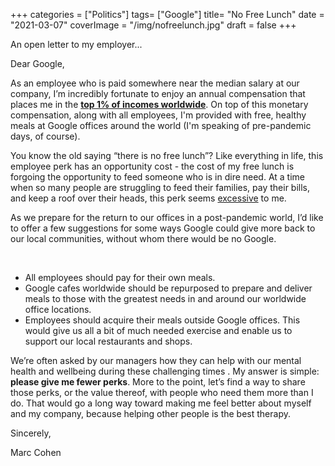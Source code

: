 +++
categories = ["Politics"]
tags= ["Google"]
title= "No Free Lunch"
date = "2021-03-07"
coverImage = "/img/nofreelunch.jpg"
draft = false
+++

An open letter to my employer...

<!--more-->

Dear Google,

As an employee who is paid somewhere near the median salary at our company, I’m incredibly fortunate to enjoy an annual compensation that places me in the **[top 1% of incomes worldwide](https://www.washingtonpost.com/graphics/2018/business/global-income-calculator/)**. On top of this monetary compensation, along with all employees, I'm provided with free, healthy meals at Google offices around the world (I'm speaking of pre-pandemic days, of course).

You know the old saying “there is no free lunch”? Like everything in life, this employee perk has an opportunity cost - the cost of my free lunch is forgoing the opportunity to feed someone who is in dire need. At a time when so many people are struggling to feed their families, pay their bills, and keep a roof over their heads, this perk seems [excessive](https://www.youtube.com/watch?v=u1OabdWe_h8) to me. 

As we prepare for the return to our offices in a post-pandemic world, I’d like to offer a few suggestions for some ways Google could give more back to our local communities, without whom there would be no Google.

<br>

* All employees should pay for their own meals.
* Google cafes worldwide should be repurposed to prepare and deliver meals to those with the greatest needs in and around our worldwide office locations.
* Employees should acquire their meals outside Google offices. This would give us all a bit of much needed exercise and enable us to support our local restaurants and shops.

We’re often asked by our managers how they can help with our mental health and wellbeing during these challenging times . My answer is simple: **please give me fewer perks**. More to the point, let’s find a way to share those perks, or the value thereof, with people who need them more than I do. That would go a long way toward making me feel better about myself and my company, because helping other people is the best therapy.

Sincerely,

Marc Cohen

